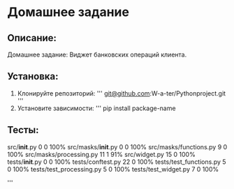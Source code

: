 # Домашнее задание 

## Описание:

Домашнее задание: Виджет банковских операций клиента.

## Установка:

1. Клонируйте репозиторий:
'''
git@github.com:W-a-ter/Pythonproject.git
'''
2. Установите зависимости:
'''
pip install package-name

## Тесты:
src/__init__.py                0      0   100%
src/masks/__init__.py          0      0   100%
src/masks/functions.py         9      0   100%
src/masks/processing.py       11      1    91%
src/widget.py                 15      0   100%
tests/__init__.py              0      0   100%
tests/conftest.py             22      0   100%
tests/test_functions.py        5      0   100%
tests/test_processing.py       5      0   100%
tests/test_widget.py           7      0   100%

'''
